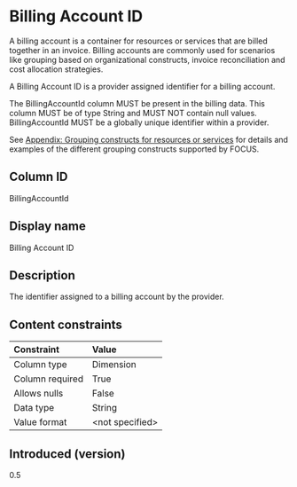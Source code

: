 # Billing Account ID

A billing account is a container for resources or services that are billed together in an invoice. Billing accounts are commonly used for scenarios like grouping based on organizational constructs, invoice reconciliation and cost allocation strategies.

A Billing Account ID is a provider assigned identifier for a billing account.

The BillingAccountId column MUST be present in the billing data. This column MUST be of type String and MUST NOT contain null values. BillingAccountId MUST be a globally unique identifier within a provider.

See [Appendix: Grouping constructs for resources or services](#groupingconstructsforresourcesorservices) for details and examples of the different grouping constructs supported by FOCUS.

## Column ID

BillingAccountId

## Display name

Billing Account ID

## Description

The identifier assigned to a billing account by the provider.

## Content constraints

|    Constraint   |      Value       |
|:----------------|:-----------------|
| Column type     | Dimension        |
| Column required | True             |
| Allows nulls    | False            |
| Data type       | String           |
| Value format    | \<not specified> |

## Introduced (version)

0.5
